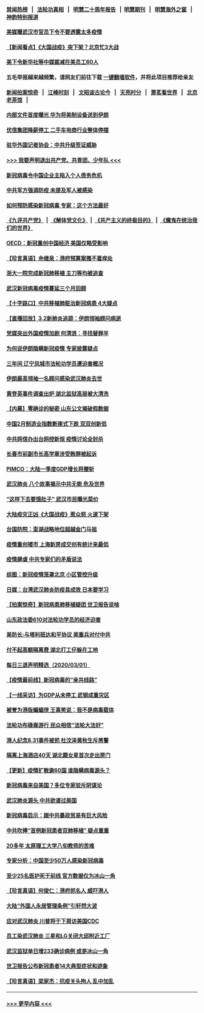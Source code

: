 #### [禁闻热榜](热点新闻.md?=0)  &nbsp;&nbsp;|&nbsp;&nbsp; [法轮功真相](https://github.com/gfw-breaker/truth/blob/master/README.md?=0) &nbsp;&nbsp;|&nbsp;&nbsp; [明慧二十周年报告](https://github.com/gfw-breaker/mh-reports/blob/master/README.md?=0) &nbsp;&nbsp;|&nbsp;&nbsp;[明慧期刊](https://github.com/gfw-breaker/mh-qikan) &nbsp;&nbsp;|&nbsp;&nbsp; [明慧海外之窗](https://github.com/gfw-breaker/mh-news/blob/master/README.md?=0) &nbsp;&nbsp;|&nbsp;&nbsp; [神韵特别报道](https://github.com/gfw-breaker/mh-news/blob/master/shenyun.md?=0)
#### [美媒曝武汉市官员下令不要透露太多疫情](../pages/nsc413/n11910086.md?t=03030531) 
#### [【新闻看点】《大国战疫》突下架？北京忙3大战](../pages/nsc413/n11910118.md?t=03030531) 
#### [美下令新华社等中媒裁减在美员工60人](../pages/nsc413/n11910256.md?t=03030531) 
#### 五毛举报越来越频繁，请网友们前往下载 [一键翻墙软件](https://github.com/gfw-breaker/ssr-accounts)，并将此项目推荐给亲友
#### [新闻拍案惊奇](https://github.com/gfw-breaker/banned-news/blob/master/pages/link4.md) &nbsp;&nbsp;|&nbsp;&nbsp; [江峰时刻](https://github.com/gfw-breaker/banned-news/blob/master/pages/link4.md) &nbsp;&nbsp;|&nbsp;&nbsp; [文昭谈古论今](https://github.com/gfw-breaker/banned-news/blob/master/pages/link4.md) &nbsp;&nbsp;|&nbsp;&nbsp; [天亮时分](https://github.com/gfw-breaker/banned-news/blob/master/pages/link4.md) &nbsp;&nbsp;|&nbsp;&nbsp; [萧茗看世界](https://github.com/gfw-breaker/banned-news/blob/master/pages/link4.md) &nbsp;&nbsp;|&nbsp;&nbsp; [北京老茶馆](https://github.com/gfw-breaker/banned-news/blob/master/pages/link4.md) &nbsp;&nbsp;|&nbsp;&nbsp; 
#### [内部文件首度曝光 华为将美制设备送到伊朗](../pages/nsc413/n11910211.md?t=03030531) 
#### [优信集团降薪停工 二手车电商行业整体停摆](../pages/nsc413/n11910090.md?t=03030531) 
#### [驻华外国记者协会：中共升级签证威胁](../pages/nsc413/n11910051.md?t=03030531) 
#### [>>> 我要声明退出共产党、共青团、少年队 <<<](https://github.com/begood0513/goodnews/blob/master/quit/letter.md) 
#### [新冠病毒令中国企业主陷入个人债务危机](../pages/nsc413/n11910079.md?t=03030531) 
#### [中共军方强调防疫 未提及军人被感染](../pages/nsc413/n11909922.md?t=03030531) 
#### [如何预防感染新冠病毒 专家：这个方法最好](../pages/nsc413/n11909928.md?t=03030531) 
#### [《九评共产党》](https://github.com/begood0513/9ping.md/blob/master/README.md) &nbsp;|&nbsp; [《解体党文化》](../../../../jtdwh.md/blob/master/README.md)  &nbsp;|&nbsp; [《共产主义的终极目的》](../../../../gczydzjmd.md/blob/master/README.md) &nbsp;|&nbsp; [《魔鬼在统治我们的世界》](../../../../mgztzwmdsj.md/blob/master/README.md) 
#### [OECD：新冠重创中国经济 美国仅略受影响](../pages/nsc413/n11910023.md?t=03030531) 
#### [【珍言真语】佘继泉：港府预算案搔不着痒处](../pages/nsc413/n11910011.md?t=03030531) 
#### [浙大一院完成新冠肺移植 主刀等均被追查](../pages/nsc413/n11909752.md?t=03030531) 
#### [武汉新冠病毒疫情蔓延三个月回顾](../pages/nsc413/n11909784.md?t=03030531) 
#### [【十字路口】中共移植肺脏治新冠病患 4大疑点](../pages/nsc413/n11907932.md?t=03030531) 
#### [【直播回放】3.2新肺炎追踪：伊朗领袖顾问病逝](../pages/nsc413/n11909676.md?t=03030531) 
#### [党媒突出外国疫情加剧 何清涟：寻找替罪羊](../pages/nsc413/n11909315.md?t=03030531) 
#### [为何说伊朗隐瞒新冠疫情 专家披露疑点](../pages/nsc413/n11909701.md?t=03030531) 
#### [三年间 辽宁凤城市法轮功学员遭迫害概况](../pages/nsc413/n11907497.md?t=03030531) 
#### [伊朗最高领袖一名顾问感染武汉肺炎去世](../pages/nsc413/n11909593.md?t=03030531) 
#### [黄登英事件调查出炉 湖北监狱高层被大清洗](../pages/nsc413/n11909542.md?t=03030531) 
#### [【内幕】零确诊的秘密 山东公文揭破假数据](../pages/nsc413/n11903914.md?t=03030531) 
#### [中国2月制造业指数断崖式下跌 双双创新低](../pages/nsc413/n11909490.md?t=03030531) 
#### [中共网信办出台网控新规 疫情讨论全封杀](../pages/nsc413/n11908545.md?t=03030531) 
#### [长春市前副市长高学章涉受贿罪被起诉](../pages/nsc413/n11909042.md?t=03030531) 
#### [PIMCO：大陆一季度GDP增长将腰斩](../pages/nsc413/n11908780.md?t=03030531) 
#### [武汉肺炎 八个故事揭示中共无能 危及世界](../pages/nsc413/n11888055.md?t=03030531) 
#### [“这样下去要饿肚子” 武汉市民曝光菜价](../pages/nsc413/n11908526.md?t=03030531) 
#### [大陆疫灾正凶《大国战疫》惹众怒 火速下架](../pages/nsc413/n11908714.md?t=03030531) 
#### [台国防院：澎湖战略地位超越金门马祖](../pages/nsc413/n11908715.md?t=03030531) 
#### [疫情重创楼市 上海新房成交创有统计来最低](../pages/nsc413/n11907827.md?t=03030531) 
#### [疫情肆虐 中共专家们的矛盾说法](../pages/nsc413/n11901914.md?t=03030531) 
#### [组图：新冠疫情笼罩北京 小区管控升级](../pages/nsc413/n11905532.md?t=03030531) 
#### [日媒：台湾武汉肺炎防疫具成效 日本要学习](../pages/nsc413/n11908930.md?t=03030531) 
#### [【拍案惊奇】新冠病患肺移植疑团 世卫报告说啥](../pages/nsc413/n11907972.md?t=03030531) 
#### [山东政法委610对法轮功学员的经济迫害](../pages/nsc413/n11907366.md?t=03030531) 
#### [美防长:与塔利班达和平协议 美重兵对付中共](../pages/nsc413/n11908366.md?t=03030531) 
#### [付不起高额隔离费 湖北打工仔躲在工地](../pages/nsc413/n11907139.md?t=03030531) 
#### [每日三退声明精选（2020/03/01）](../pages/nsc413/n11908451.md?t=03030531) 
#### [【疫情最前线】新冠病毒的“亲共线路”](../pages/nsc413/n11907734.md?t=03030531) 
#### [【一线采访】为GDP从未停工 武钢成重灾区](../pages/nsc413/n11907787.md?t=03030531) 
#### [被誉为港版蝙蝠侠 王喜笑说：我不是病毒载体](../pages/nsc413/n11907724.md?t=03030531) 
#### [法轮功布碌崙游行 民众相信“法轮大法好”](../pages/nsc413/n11907645.md?t=03030531) 
#### [港人纪念8.31事件被抓 杜汶泽黄秋生斥黑警](../pages/nsc413/n11907574.md?t=03030531) 
#### [隔离上海酒店40天 湖北籍女星首次走出房门](../pages/nsc413/n11907453.md?t=03030531) 
#### [【更新】疫情扩散逾60国 谁隐瞒病毒源头？](../pages/nsc413/n11890652.md?t=03030531) 
#### [新冠病毒来自美国？多位专家驳斥阴谋论](../pages/nsc413/n11907805.md?t=03030531) 
#### [武汉肺炎源头 中共欲诿过美国](../pages/nsc413/n11907665.md?t=03030531) 
#### [新冠病毒启示：跟中共暴政贸易有巨大风险](../pages/nsc413/n11907718.md?t=03030531) 
#### [中共吹捧“首例新冠患者双肺移植” 疑点重重](../pages/nsc413/n11907615.md?t=03030531) 
#### [20多年 太原理工大学八旬教师的苦难](../pages/nsc413/n11907003.md?t=03030531) 
#### [专家分析：中国至少50万人感染新冠病毒](../pages/nsc413/n11907619.md?t=03030531) 
#### [至少25名医护死于前线 官方数据仅为冰山一角](../pages/nsc413/n11907479.md?t=03030531) 
#### [【珍言真语】何俊仁：港府抓名人 威吓港人](../pages/nsc413/n11907561.md?t=03030531) 
#### [大陆“外国人永居管理条例”引轩然大波](../pages/nsc413/n11907540.md?t=03030531) 
#### [应对武汉肺炎 川普将于下周访美国CDC](../pages/nsc413/n11907493.md?t=03030531) 
#### [员工染武汉肺炎 三星和LG关闭大邱附近工厂](../pages/nsc413/n11907471.md?t=03030531) 
#### [武汉监狱单日增233确诊病例 或是冰山一角](../pages/nsc413/n11907360.md?t=03030531) 
#### [世卫报告公布新冠患者14大典型症状和迹象](../pages/nsc413/n11907472.md?t=03030531) 
#### [【珍言真语】梁家杰：抗疫关头拘人 乱中加乱](../pages/nsc413/n11907444.md?t=03030531) 

----
#### [ >>> 更早内容 <<< ](../indexes/nsc413-earlier.md)
